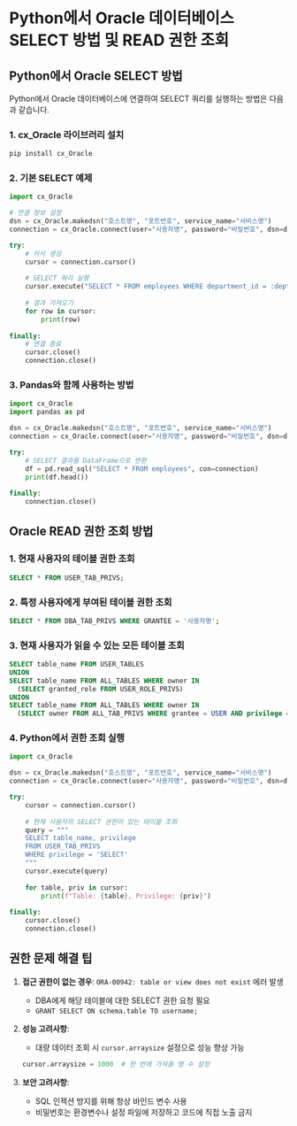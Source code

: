 # Python에서 Oracle 데이터베이스 SELECT 방법 및 READ 권한 조회

## Python에서 Oracle SELECT 방법

Python에서 Oracle 데이터베이스에 연결하여 SELECT 쿼리를 실행하는 방법은 다음과 같습니다.

### 1. cx_Oracle 라이브러리 설치
```bash
pip install cx_Oracle
```

### 2. 기본 SELECT 예제
```python
import cx_Oracle

# 연결 정보 설정
dsn = cx_Oracle.makedsn("호스트명", "포트번호", service_name="서비스명")
connection = cx_Oracle.connect(user="사용자명", password="비밀번호", dsn=dsn)

try:
    # 커서 생성
    cursor = connection.cursor()
    
    # SELECT 쿼리 실행
    cursor.execute("SELECT * FROM employees WHERE department_id = :dept_id", dept_id=50)
    
    # 결과 가져오기
    for row in cursor:
        print(row)
        
finally:
    # 연결 종료
    cursor.close()
    connection.close()
```

### 3. Pandas와 함께 사용하는 방법
```python
import cx_Oracle
import pandas as pd

dsn = cx_Oracle.makedsn("호스트명", "포트번호", service_name="서비스명")
connection = cx_Oracle.connect(user="사용자명", password="비밀번호", dsn=dsn)

try:
    # SELECT 결과를 DataFrame으로 변환
    df = pd.read_sql("SELECT * FROM employees", con=connection)
    print(df.head())
    
finally:
    connection.close()
```

## Oracle READ 권한 조회 방법

### 1. 현재 사용자의 테이블 권한 조회
```sql
SELECT * FROM USER_TAB_PRIVS;
```

### 2. 특정 사용자에게 부여된 테이블 권한 조회
```sql
SELECT * FROM DBA_TAB_PRIVS WHERE GRANTEE = '사용자명';
```

### 3. 현재 사용자가 읽을 수 있는 모든 테이블 조회
```sql
SELECT table_name FROM USER_TABLES
UNION
SELECT table_name FROM ALL_TABLES WHERE owner IN 
  (SELECT granted_role FROM USER_ROLE_PRIVS)
UNION
SELECT table_name FROM ALL_TABLES WHERE owner IN 
  (SELECT owner FROM ALL_TAB_PRIVS WHERE grantee = USER AND privilege = 'SELECT');
```

### 4. Python에서 권한 조회 실행
```python
import cx_Oracle

dsn = cx_Oracle.makedsn("호스트명", "포트번호", service_name="서비스명")
connection = cx_Oracle.connect(user="사용자명", password="비밀번호", dsn=dsn)

try:
    cursor = connection.cursor()
    
    # 현재 사용자의 SELECT 권한이 있는 테이블 조회
    query = """
    SELECT table_name, privilege 
    FROM USER_TAB_PRIVS 
    WHERE privilege = 'SELECT'
    """
    cursor.execute(query)
    
    for table, priv in cursor:
        print(f"Table: {table}, Privilege: {priv}")
        
finally:
    cursor.close()
    connection.close()
```

## 권한 문제 해결 팁

1. **접근 권한이 없는 경우**: `ORA-00942: table or view does not exist` 에러 발생
   - DBA에게 해당 테이블에 대한 SELECT 권한 요청 필요
   - `GRANT SELECT ON schema.table TO username;`

2. **성능 고려사항**:
   - 대량 데이터 조회 시 `cursor.arraysize` 설정으로 성능 향상 가능
   ```python
   cursor.arraysize = 1000  # 한 번에 가져올 행 수 설정
   ```

3. **보안 고려사항**:
   - SQL 인젝션 방지를 위해 항상 바인드 변수 사용
   - 비밀번호는 환경변수나 설정 파일에 저장하고 코드에 직접 노출 금지